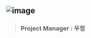 ![image](https://user-images.githubusercontent.com/29038531/68096598-1be5d300-fef5-11e9-94ac-3bd2100012b4.png)
---
> ### Project Manager : 우정
